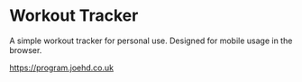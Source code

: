 # Workout Tracker

A simple workout tracker for personal use.
Designed for mobile usage in the browser.

https://program.joehd.co.uk
